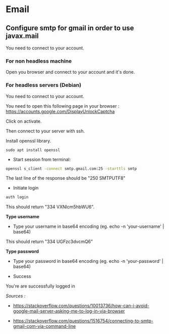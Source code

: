 
# Email

## Configure smtp for gmail in order to use javax.mail

You need to connect to your account.

### For non headless machine

Open you browser and connect to your account and it's done.

### For headless servers (Debian)

You need to connect to your account.

You need to open this following page in your browser : https://accounts.google.com/DisplayUnlockCaptcha

Click on activate.

Then connect to your server with ssh.

Install openssl library.

```
sudo apt install openssl
```

* Start session from terminal:

```bash
openssl s_client -connect smtp.gmail.com:25 -starttls smtp
```

The last line of the response should be "250 SMTPUTF8"

* Initiate login

```bash
auth login
```

This should return "334 VXNlcm5hbWU6".

**Type username**

* Type your username in base64 encoding (eg. echo -n 'your-username' | base64)

This should return "334 UGFzc3dvcmQ6"

**Type password**

* Type your password in base64 encoding (eg. echo -n 'your-password' | base64)

* Success

You're are successfully logged in


*Sources :*

* https://stackoverflow.com/questions/10013736/how-can-i-avoid-google-mail-server-asking-me-to-log-in-via-browser

* https://stackoverflow.com/questions/1516754/connecting-to-smtp-gmail-com-via-command-line